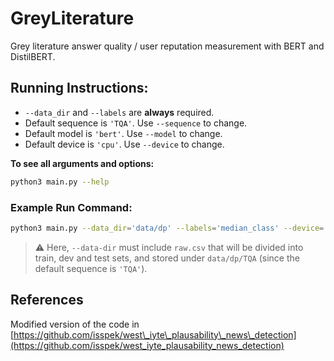 # GreyLiterature

Grey literature answer quality / user reputation measurement with BERT and DistilBERT.

## Running Instructions:

* ``--data_dir`` and ``--labels`` are **always** required.
* Default sequence is ``'TQA'``. Use ``--sequence`` to change.
* Default model is ``'bert'``. Use ``--model`` to change.
* Default device is ``'cpu'``. Use ``--device`` to change.

**To see all arguments and options:**

```bash
python3 main.py --help
```

### Example Run Command:

```bash
python3 main.py --data_dir='data/dp' --labels='median_class' --device='cuda' --model='bert'
```

> :warning: Here, ``--data-dir`` must include ``raw.csv`` that will be divided into train, dev and test sets, and stored under ``data/dp/TQA`` (since the default sequence is ``'TQA'``).

<!--
### 2) To run for a prepared data set:

If you already divided the dataset into train, dev, and test sets, then set only the ``--data_dir`` and ``--labels``.

**Example:**

```bash
python3 main.py --data_dir='./data/dp' --labels='mean_class'
```

> :warning: Here, ``data/dp/TQA`` must include ``train.tsv``, ``dev.tsv``, and ``test.tsv``.


### 2) To run in experiment mode:

Set ``--experiment=True`` in addition to ``--data_dir`` and ``--labels``.

**Example:**
 
```bash
python3 main.py --data_dir='./data/dp' --labels='sum_class' --experiment=True
```

> :warning: Here, the executions will be performed for ``train + dev + test = 1000`` samples.

-->

## References

Modified version of the code in [https://github.com/isspek/west\_iyte\_plausability\_news\_detection](https://github.com/isspek/west_iyte_plausability_news_detection)